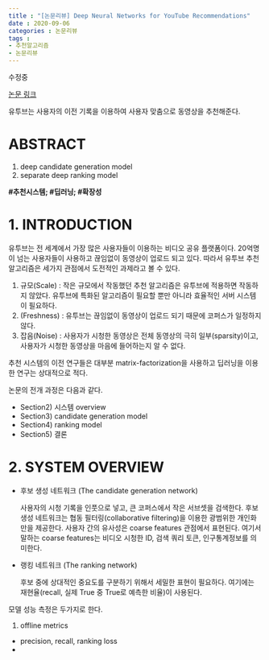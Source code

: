 ```yaml
---
title : "[논문리뷰] Deep Neural Networks for YouTube Recommendations"
date : 2020-09-06
categories : 논문리뷰
tags :
- 추천알고리즘
- 논문리뷰
---
```

수정중

[논문 링크](https://dl.acm.org/doi/abs/10.1145/2959100.2959190/)

유투브는 사용자의 이전 기록을 이용하여 사용자 맞춤으로 동영상을 추천해준다. 

# ABSTRACT
1. deep candidate generation model
2. separate deep ranking model

**#추천시스템; #딥러닝; #확장성**



# 1. INTRODUCTION

유투브는 전 세계에서 가장 많은 사용자들이 이용하는 비디오 공유 플랫폼이다. 20억명이 넘는 사용자들이 사용하고 끊임없이 동영상이 업로드 되고 있다. 따라서 유투브 추천 알고리즘은 세가지 관점에서 도전적인 과제라고 볼 수 있다.

1. 규모(Scale) : 작은 규모에서 작동했던 추천 알고리즘은 유투브에 적용하면 작동하지 않았다. 유투브에 특화된 알고리즘이 필요할 뿐만 아니라 효율적인 서버 시스템이 필요하다.
2. (Freshness) : 유투브는 끊임없이 동영상이 업로드 되기 때문에 코퍼스가 일정하지 않다.
3. 잡음(Noise) : 사용자가 시청한 동영상은 전체 동영상의 극히 일부(sparsity)이고, 사용자가 시청한 동영상을 마음에 들어하는지 알 수 없다.

추천 시스템의 이전 연구들은 대부분 matrix-factorization을 사용하고 딥러닝을 이용한 연구는 상대적으로 적다. 

논문의 전개 과정은 다음과 같다.
  - Section2) 시스템 overview
  - Section3) candidate generation model
  - Section4) ranking model
  - Section5) 결론



# 2. SYSTEM OVERVIEW

- 후보 생성 네트워크 (The candidate generation network)

  사용자의 시청 기록을 인풋으로 넣고, 큰 코퍼스에서 작은 서브셋을 검색한다. 후보 생성 네트워크는 협동 필터링(collaborative filtering)을 이용한 광범위한 개인화만을 제공한다. 사용자 간의 유사성은 coarse features 관점에서 표현된다. 여기서 말하는 coarse features는 비디오 시청한 ID, 검색 쿼리 토큰, 인구통계정보를 의미한다.

- 랭킹 네트워크 (The ranking network)
  
  후보 중에 상대적인 중요도를 구분하기 위해서 세밀한 표현이 필요하다. 여기에는 재현율(recall, 실제 True 중 True로 예측한 비율)이 사용된다. 
  
모델 성능 측정은 두가지로 한다.<br>
1. offline metrics
  - precision, recall, ranking loss
  - 
   
